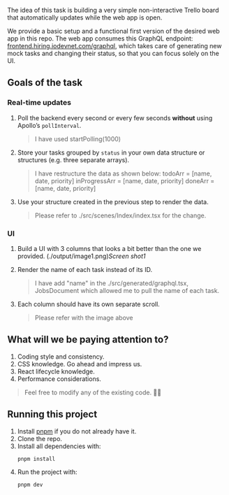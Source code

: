 The idea of this task is building a very simple non-interactive Trello board that automatically updates while the web app is open.

We provide a basic setup and a functional first version of the desired web app in this repo. The web app consumes this GraphQL endpoint: [frontend.hiring.iodevnet.com/graphql](https://frontend.hiring.iodevnet.com/graphql), which takes care of generating new mock tasks and changing their status, so that you can focus solely on the UI.

## Goals of the task

### Real-time updates

1. Poll the backend every second or every few seconds **without** using Apollo’s `pollInterval`.
   
   > I have used startPolling(1000)
   
2. Store your tasks grouped by `status` in your own data structure or structures (e.g. three separate arrays).
  
   > I have restructure the data as shown below:
   > todoArr = [name, date, priority]
   > inProgressArr = [name, date, priority]
   > doneArr = [name, date, priority]
   
3. Use your structure created in the previous step to render the data.
   
   > Please refer to ./src/scenes/Index/index.tsx for the change.
  
   
### UI

1. Build a UI with 3 columns that looks a bit better than the one we provided.
   (./output/image1.png)*Screen shot1*
   
2. Render the name of each task instead of its ID.
   
   > I have add "name" in the ./src/generated/graphql.tsx, JobsDocument which allowed me to pull the name of each task.
   
3. Each column should have its own separate scroll.
  
   > Please refer with the image above
  

## What will we be paying attention to?

1. Coding style and consistency.
2. CSS knowledge. Go ahead and impress us.
3. React lifecycle knowledge.
4. Performance considerations.

> Feel free to modify any of the existing code. 💁‍♀️

## Running this project

1. Install [pnpm](https://pnpm.io/) if you do not already have it.
2. Clone the repo.
3. Install all dependencies with:
   ```bash
   pnpm install
   ```
4. Run the project with:
   ```bash
   pnpm dev
   ```
